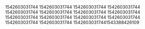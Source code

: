 1542603031744
1542603031744
1542603031744
1542603031744
1542603031744
1542603031744
1542603031744
1542603031744
1542603031744
1542603031744
1542603031744
1542603031744
1542603031744
1542603031744
15426030317441543388426109